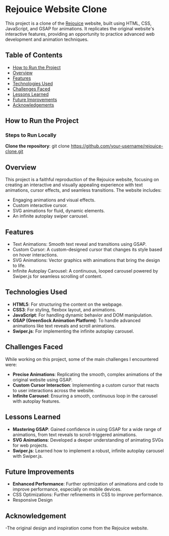 # Rejouice Website Clone

This project is a clone of the [Rejouice](https://www.rejouice.com/) website, built using HTML, CSS, JavaScript, and GSAP for animations. It replicates the original website's interactive features, providing an opportunity to practice advanced web development and animation techniques.

## Table of Contents

- [How to Run the Project](#how-to-run-the-project)
- [Overview](#overview)
- [Features](#features)
- [Technologies Used](#technologies-used)
- [Challenges Faced](#challenges-faced)
- [Lessons Learned](#lessons-learned)
- [Future Improvements](#future-improvements)
- [Acknowledgements](#acknowledgements)

## How to Run the Project

### Steps to Run Locally

**Clone the repository**:
   git clone https://github.com/your-username/rejouice-clone.git

## Overview

This project is a faithful reproduction of the Rejouice website, focusing on creating an interactive and visually appealing experience with text animations, cursor effects, and seamless transitions. The website includes:

- Engaging animations and visual effects.
- Custom interactive cursor.
- SVG animations for fluid, dynamic elements.
- An infinite autoplay swiper carousel.

## Features

- Text Animations: Smooth text reveal and transitions using GSAP.
- Custom Cursor: A custom-designed cursor that changes its style based on hover interactions.
- SVG Animations: Vector graphics with animations that bring the design to life.
- Infinite Autoplay Carousel: A continuous, looped carousel powered by Swiper.js for seamless scrolling of content.
  
## Technologies Used

- **HTML5**: For structuring the content on the webpage.
- **CSS3**: For styling, flexbox layout, and animations.
- **JavaScript**: For handling dynamic behavior and DOM manipulation.
- **GSAP (GreenSock Animation Platform)**: To handle advanced animations like text reveals and scroll animations.
- **Swiper.js**: For implementing the infinite autoplay carousel.

## Challenges Faced

While working on this project, some of the main challenges I encountered were:

- **Precise Animations**: Replicating the smooth, complex animations of the original website using GSAP.
- **Custom Cursor Interaction**: Implementing a custom cursor that reacts to user interactions across the website.
- **Infinite Carousel**: Ensuring a smooth, continuous loop in the carousel with autoplay features.

## Lessons Learned

- **Mastering GSAP**: Gained confidence in using GSAP for a wide range of animations, from text reveals to scroll-triggered animations.
- **SVG Animations**: Developed a deeper understanding of animating SVGs for web projects.
- **Swiper.js**: Learned how to implement a robust, infinite autoplay carousel with Swiper.js.

## Future Improvements

- **Enhanced Performance**: Further optimization of animations and code to improve performance, especially on mobile devices.
- CSS Optimizations: Further refinements in CSS to improve performance.
- Responsive Design

## Acknowledgement

-The original design and inspiration come from the Rejouice website.
